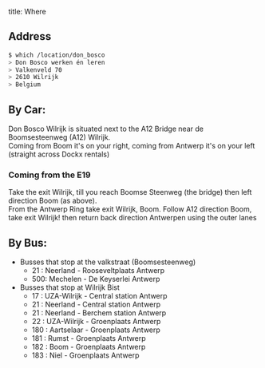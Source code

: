 title: Where

## Address

```bash
$ which /location/don_bosco
> Don Bosco werken én leren  
> Valkenveld 70  
> 2610 Wilrijk  
> Belgium
```

## By Car:

Don Bosco Wilrijk is situated next to the A12 Bridge near de Boomsesteenweg (A12) Wilrijk.  
Coming from Boom it's on your right, coming from Antwerp it's on your left (straight across Dockx rentals)

### Coming from the E19

Take the exit Wilrijk, till you reach Boomse Steenweg (the bridge) then left direction Boom (as above).  
From the Antwerp Ring take exit Wilrijk, Boom. Follow A12 direction Boom, take exit Wilrijk! then return back direction Antwerpen using the outer lanes

## By Bus:

-   Busses that stop at the valkstraat (Boomsesteenweg)
    -   21 : Neerland - Rooseveltplaats Antwerp
    -   500: Mechelen - De Keyserlei Antwerp
-   Busses that stop at Wilrijk Bist
    -   17 : UZA-Wilrijk - Central station Antwerp
    -   21 : Neerland - Central station Antwerp
    -   21 : Neerland - Berchem station Antwerp
    -   22 : UZA-Wilrijk - Groenplaats Antwerp
    -   180 : Aartselaar - Groenplaats Antwerp
    -   181 : Rumst - Groenplaats Antwerp
    -   182 : Boom - Groenplaats Antwerp
    -   183 : Niel - Groenplaats Antwerp
